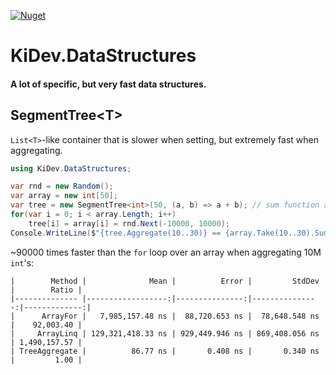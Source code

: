 [![Nuget](https://img.shields.io/nuget/v/kidev.datastructures?style=plastic)](https://www.nuget.org/packages/KiDev.DataStructures)

# KiDev.DataStructures
#### A lot of specific, but very fast data structures.

## SegmentTree\<T\>
`List<T>`-like container that is slower when setting, but extremely fast when aggregating.
```cs
using KiDev.DataStructures;

var rnd = new Random();
var array = new int[50];
var tree = new SegmentTree<int>(50, (a, b) => a + b); // sum function as aggregator
for(var i = 0; i < array.Length; i++)
    tree[i] = array[i] = rnd.Next(-10000, 10000);
Console.WriteLine($"{tree.Aggregate(10..30)} == {array.Take(10..30).Sum()}");
```
~90000 times faster than the `for` loop over an array when aggregating 10M `int`'s:
```
|        Method |              Mean |          Error |         StdDev |        Ratio |
|-------------- |------------------:|---------------:|---------------:|-------------:|
|      ArrayFor |   7,985,157.48 ns |  88,720.653 ns |  78,648.548 ns |    92,003.40 |
|     ArrayLinq | 129,321,418.33 ns | 929,449.946 ns | 869,408.056 ns | 1,490,157.57 |
| TreeAggregate |          86.77 ns |       0.408 ns |       0.340 ns |         1.00 |
```